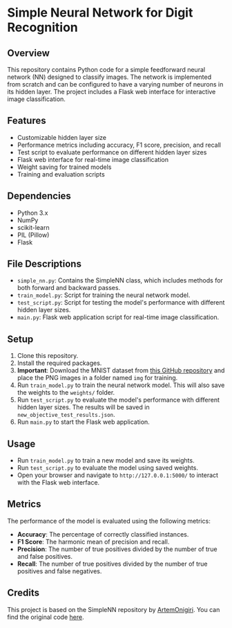 # Simple Neural Network for Digit Recognition

## Overview
This repository contains Python code for a simple feedforward neural network (NN) designed to classify images. The network is implemented from scratch and can be configured to have a varying number of neurons in its hidden layer. The project includes a Flask web interface for interactive image classification.

## Features
- Customizable hidden layer size
- Performance metrics including accuracy, F1 score, precision, and recall
- Test script to evaluate performance on different hidden layer sizes
- Flask web interface for real-time image classification
- Weight saving for trained models
- Training and evaluation scripts

## Dependencies
- Python 3.x
- NumPy
- scikit-learn
- PIL (Pillow)
- Flask

## File Descriptions
- `simple_nn.py`: Contains the SimpleNN class, which includes methods for both forward and backward passes.
- `train_model.py`: Script for training the neural network model.
- `test_script.py`: Script for testing the model's performance with different hidden layer sizes.
- `main.py`: Flask web application script for real-time image classification.

## Setup
1. Clone this repository.
2. Install the required packages.
3. **Important**: Download the MNIST dataset from [this GitHub repository](https://github.com/pjreddie/mnist-csv-png) and place the PNG images in a folder named `img` for training.
4. Run `train_model.py` to train the neural network model. This will also save the weights to the `weights/` folder.
5. Run `test_script.py` to evaluate the model's performance with different hidden layer sizes. The results will be saved in `new_objective_test_results.json`.
6. Run `main.py` to start the Flask web application.

## Usage
- Run `train_model.py` to train a new model and save its weights.
- Run `test_script.py` to evaluate the model using saved weights.
- Open your browser and navigate to `http://127.0.0.1:5000/` to interact with the Flask web interface.

## Metrics
The performance of the model is evaluated using the following metrics:
- **Accuracy**: The percentage of correctly classified instances.
- **F1 Score**: The harmonic mean of precision and recall.
- **Precision**: The number of true positives divided by the number of true and false positives.
- **Recall**: The number of true positives divided by the number of true positives and false negatives.

## Credits

This project is based on the SimpleNN repository by [ArtemOnigiri](https://github.com/ArtemOnigiri). You can find the original code [here](https://github.com/ArtemOnigiri/SimpleNN).
